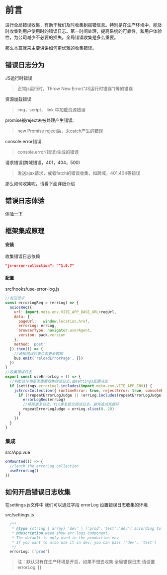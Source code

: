 # 前言

进行全局错误收集，有助于我们及时收集到报错信息。特别是在生产环境中，能及时收集到用户使用时的错误日志。第一时间处理，提高系统的可靠性，和用户体验性，为公司减少不必要的损失。全局错误收集是多么重要。

那么本篇就来主要讲讲如何更优雅的收集错误。

## 错误日志分为

JS运行时错误

>正常js运行时，Throw New Error("JS运行时错误")等的错误

资源加载错误

>img，script， link  中加载资源错误

promise被reject未被处理产生错误:

>new Promise  reject后，未catch产生的错误

console.error错误:

>console.error(错误)生成的错误

请求错误(跨域错误，401，404，500)

>发送ajax请求，或者fatch的错误收集，如跨域，401,404等错误

那么如何收集呢，请看下面详细介绍



## 错误日志体验

[体验一下](https://github.jzfai.top/vue3-admin-plus/#/error-log/error-log)



## 框架集成原理

#### 安装

收集错误日志依赖

```json
"js-error-collection": "^1.0.7"
```

#### 配置

src/hooks/use-error-log.js

```javascript
//发送请求
const errorLogReq = (errLog) => {
  axiosReq({
    url: import.meta.env.VITE_APP_BASE_URL+reqUrl,
    data: {
      pageUrl:   window.location.href,
      errorLog: errLog,
      browserType: navigator.userAgent,
      version: pack.version
    },
    method: 'post'
  }).then(() => {
    //通知错误列表页面更新数据
    bus.emit('reloadErrorPage', {})
  })
}
//收集错误日志
export const useErrorLog = () => {
  //判断该环境是否需要收集错误日志,由settings配置决定
  if (settings.errorLog?.includes(import.meta.env.VITE_APP_ENV)) {
    jsErrorCollection({ runtimeError: true, rejectError: true, consoleError: true }, (errLog) => {
      if (!repeatErrorLogJudge || !errLog.includes(repeatErrorLogJudge)) {
        errorLogReq(errLog)
        //移除重复日志，fix重复提交错误日志，避免造成死循环
        repeatErrorLogJudge = errLog.slice(0, 20)
      }
    })
  }
}
```

### 集成

src/App.vue

```typescript
onMounted(() => {
  //lanch the errorLog collection
  useErrorLog()
})
```



## 如何开启错误日志收集

在settings.js文件中 我们可以通过字段 errorLog 设置错误日志收集的环境


src/settings.js

```typescript
  /**
   * @type {string | array} 'dev' | ['prod','test','dev'] according to the .env file props of VITE_APP_ENV
   * @description Need show err logs component.
   * The default is only used in the production env
   * If you want to also use it in dev, you can pass ['dev', 'test']
   */
  errorLog: ['prod']
```

>注：默认只有在生产环境是开启，如果不想去收集 全局错误日志  请设置    errorLog: []
